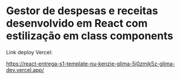 # Gestor de despesas e receitas desenvolvido em React com estilização em class components

Link deploy Vercel:

https://react-entrega-s1-template-nu-kenzie-glima-5j0zmjk5z-glima-dev.vercel.app/
